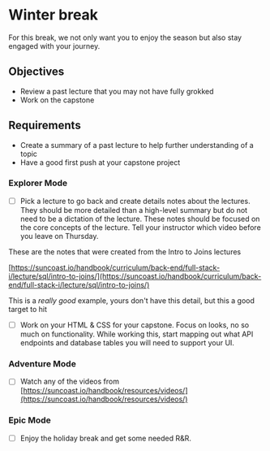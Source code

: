 # Winter break

For this break, we not only want you to enjoy the season but also stay engaged with your journey.

## Objectives

- Review a past lecture that you may not have fully grokked
- Work on the capstone

## Requirements

- Create a summary of a past lecture to help further understanding of a topic
- Have a good first push at your capstone project

### Explorer Mode

- [ ] Pick a lecture to go back and create details notes about the lectures. They should be more detailed than a high-level summary but do not need to be a dictation of the lecture. These notes should be focused on the core concepts of the lecture. Tell your instructor which video before you leave on Thursday.

These are the notes that were created from the Intro to Joins lectures

[https://suncoast.io/handbook/curriculum/back-end/full-stack-i/lecture/sql/intro-to-joins/](https://suncoast.io/handbook/curriculum/back-end/full-stack-i/lecture/sql/intro-to-joins/)

This is a _really good_ example, yours don't have this detail, but this a good target to hit

- [ ] Work on your HTML & CSS for your capstone. Focus on looks, no so much on functionality. While working this, start mapping out what API endpoints and database tables you will need to support your UI.

### Adventure Mode

- [ ] Watch any of the videos from [https://suncoast.io/handbook/resources/videos/](https://suncoast.io/handbook/resources/videos/)

### Epic Mode

- [ ] Enjoy the holiday break and get some needed R&R.
